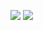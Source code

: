 
![](https://komarev.com/ghpvc/?username=SpadeyDev&color=ff69b4)
<img src="https://media.discordapp.net/attachments/743973619553534075/1105876934832967740/b5fea982-a65f-4028-96a7-a687dcb163df.png">




